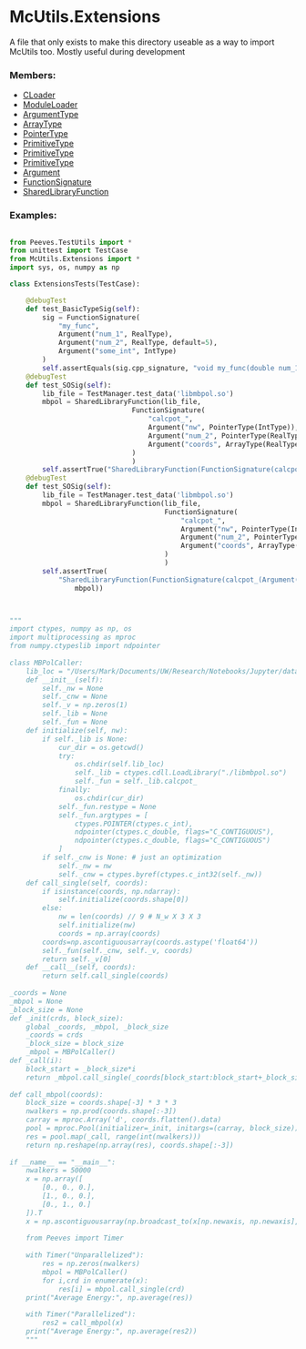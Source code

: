 # <a id="McUtils.Extensions">McUtils.Extensions</a>
    
A file that only exists to make this directory useable as a way to import McUtils too.
Mostly useful during development

### Members:

  - [CLoader](McUtils/Extensions/CLoader/CLoader.md)
  - [ModuleLoader](McUtils/Extensions/ModuleLoader/ModuleLoader.md)
  - [ArgumentType](McUtils/Extensions/ArgumentSignature/ArgumentType.md)
  - [ArrayType](McUtils/Extensions/ArgumentSignature/ArrayType.md)
  - [PointerType](McUtils/Extensions/ArgumentSignature/PointerType.md)
  - [PrimitiveType](McUtils/Extensions/ArgumentSignature/PrimitiveType.md)
  - [PrimitiveType](McUtils/Extensions/ArgumentSignature/PrimitiveType.md)
  - [PrimitiveType](McUtils/Extensions/ArgumentSignature/PrimitiveType.md)
  - [Argument](McUtils/Extensions/ArgumentSignature/Argument.md)
  - [FunctionSignature](McUtils/Extensions/ArgumentSignature/FunctionSignature.md)
  - [SharedLibraryFunction](McUtils/Extensions/SharedLibraryManager/SharedLibraryFunction.md)

### Examples:



```python

from Peeves.TestUtils import *
from unittest import TestCase
from McUtils.Extensions import *
import sys, os, numpy as np

class ExtensionsTests(TestCase):

    @debugTest
    def test_BasicTypeSig(self):
        sig = FunctionSignature(
            "my_func",
            Argument("num_1", RealType),
            Argument("num_2", RealType, default=5),
            Argument("some_int", IntType)
        )
        self.assertEquals(sig.cpp_signature, "void my_func(double num_1, double num_2, int some_int)")
    @debugTest
    def test_SOSig(self):
        lib_file = TestManager.test_data('libmbpol.so')
        mbpol = SharedLibraryFunction(lib_file,
                              FunctionSignature(
                                  "calcpot_",
                                  Argument("nw", PointerType(IntType)),
                                  Argument("num_2", PointerType(RealType)),
                                  Argument("coords", ArrayType(RealType))
                              )
                              )
        self.assertTrue("SharedLibraryFunction(FunctionSignature(calcpot_(Argument('nw', PointerType(PrimitiveType(int)))" in repr(mbpol))
    @debugTest
    def test_SOSig(self):
        lib_file = TestManager.test_data('libmbpol.so')
        mbpol = SharedLibraryFunction(lib_file,
                                      FunctionSignature(
                                          "calcpot_",
                                          Argument("nw", PointerType(IntType)),
                                          Argument("num_2", PointerType(RealType)),
                                          Argument("coords", ArrayType(RealType))
                                      )
                                      )
        self.assertTrue(
            "SharedLibraryFunction(FunctionSignature(calcpot_(Argument('nw', PointerType(PrimitiveType(int)))" in repr(
                mbpol))



"""
import ctypes, numpy as np, os
import multiprocessing as mproc
from numpy.ctypeslib import ndpointer
​
class MBPolCaller:
    lib_loc = "/Users/Mark/Documents/UW/Research/Notebooks/Jupyter/data/"
    def __init__(self):
        self._nw = None
        self._cnw = None
        self._v = np.zeros(1)
        self._lib = None
        self._fun = None
    def initialize(self, nw):
        if self._lib is None:
            cur_dir = os.getcwd()
            try:
                os.chdir(self.lib_loc)
                self._lib = ctypes.cdll.LoadLibrary("./libmbpol.so")
                self._fun = self._lib.calcpot_
            finally:
                os.chdir(cur_dir)
            self._fun.restype = None
            self._fun.argtypes = [
                ctypes.POINTER(ctypes.c_int),
                ndpointer(ctypes.c_double, flags="C_CONTIGUOUS"),
                ndpointer(ctypes.c_double, flags="C_CONTIGUOUS")
            ]
        if self._cnw is None: # just an optimization
            self._nw = nw
            self._cnw = ctypes.byref(ctypes.c_int32(self._nw))
    def call_single(self, coords):
        if isinstance(coords, np.ndarray):
            self.initialize(coords.shape[0])
        else:
            nw = len(coords) // 9 # N_w X 3 X 3
            self.initialize(nw)
            coords = np.array(coords)
        coords=np.ascontiguousarray(coords.astype('float64'))
        self._fun(self._cnw, self._v, coords)
        return self._v[0]
    def __call__(self, coords):
        return self.call_single(coords)
​
_coords = None
_mbpol = None
_block_size = None
def _init(crds, block_size):
    global _coords, _mbpol, _block_size
    _coords = crds
    _block_size = block_size
    _mbpol = MBPolCaller()
def _call(i):
    block_start = _block_size*i
    return _mbpol.call_single(_coords[block_start:block_start+_block_size])
​
def call_mbpol(coords):
    block_size = coords.shape[-3] * 3 * 3
    nwalkers = np.prod(coords.shape[:-3])
    carray = mproc.Array('d', coords.flatten().data)
    pool = mproc.Pool(initializer=_init, initargs=(carray, block_size))  # maybe want to reuse if possible...
    res = pool.map(_call, range(int(nwalkers)))
    return np.reshape(np.array(res), coords.shape[:-3])
​
if __name__ == "__main__":
    nwalkers = 50000
    x = np.array([
        [0., 0., 0.],
        [1., 0., 0.],
        [0., 1., 0.]
    ]).T
    x = np.ascontiguousarray(np.broadcast_to(x[np.newaxis, np.newaxis], (nwalkers, 6, 3, 3)))
​
    from Peeves import Timer
​
    with Timer("Unparallelized"):
        res = np.zeros(nwalkers)
        mbpol = MBPolCaller()
        for i,crd in enumerate(x):
            res[i] = mbpol.call_single(crd)
    print("Average Energy:", np.average(res))
​
    with Timer("Parallelized"):
        res2 = call_mbpol(x)
    print("Average Energy:", np.average(res2))
    """
```